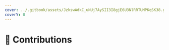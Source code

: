 ```yaml
---
cover: ../.gitbook/assets/JzkswAdkC_uNUj7AySII3I8gjE6U3NlRRTUMPKqSK38.gif
coverY: 0
---
```


# 🍕 Contributions

